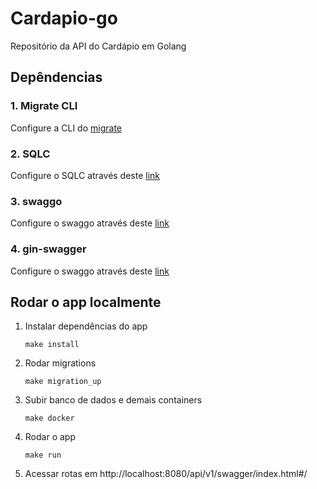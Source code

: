 # Cardapio-go
Repositório da API do Cardápio em Golang


## Depêndencias
### 1. Migrate CLI
Configure a CLI do [migrate](https://github.com/golang-migrate/migrate/tree/v4.16.2/cmd/migrate) 

### 2. SQLC
Configure o SQLC através deste [link](https://docs.sqlc.dev/en/stable/overview/install.html)

### 3. swaggo
Configure o swaggo através deste [link](https://github.com/swaggo/swag)

### 4. gin-swagger
Configure o swaggo através deste [link](https://github.com/swaggo/gin-swagger)


## Rodar o app localmente

1. Instalar dependências do app
    ```
    make install
    ```

2. Rodar migrations
    ```
    make migration_up
    ```
3. Subir banco de dados e demais containers
    ```
    make docker
    ```
4. Rodar o app
    ```
    make run
    ```

5. Acessar rotas em  http://localhost:8080/api/v1/swagger/index.html#/
